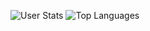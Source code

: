 ![User Stats](https://github-readme-stats.vercel.app/api?username=imagejan&show_icons=true&count_private=true&hide=stars) ![Top Languages](https://github-readme-stats.vercel.app/api/top-langs/?username=imagejan&layout=compact)

<!--
**imagejan/imagejan** is a ✨ _special_ ✨ repository because its `README.md` (this file) appears on your GitHub profile.

Here are some ideas to get you started:

- 🔭 I’m currently working on ...
- 🌱 I’m currently learning ...
- 👯 I’m looking to collaborate on ...
- 🤔 I’m looking for help with ...
- 💬 Ask me about ...
- 📫 How to reach me: ...
- 😄 Pronouns: ...
- ⚡ Fun fact: ...
-->
